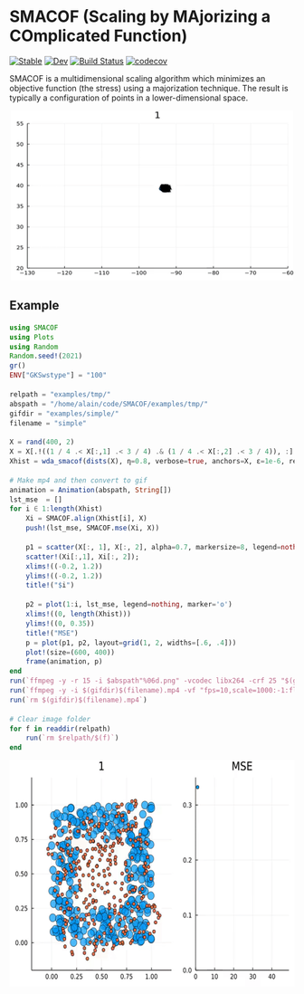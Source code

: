 # SMACOF (Scaling by MAjorizing a COmplicated Function)

[![Stable](https://img.shields.io/badge/docs-stable-blue.svg)](https://alainchau.github.io/SMACOF.jl/stable)
[![Dev](https://img.shields.io/badge/docs-dev-blue.svg)](https://alainchau.github.io/SMACOF.jl/dev)
[![Build Status](https://travis-ci.com/alainchau/SMACOF.jl.svg?branch=main)](https://travis-ci.com/alainchau/SMACOF.jl)
[![codecov](https://codecov.io/gh/alainchau/SMACOF.jl/branch/main/graph/badge.svg?token=eQNUwU70aB)](https://codecov.io/gh/alainchau/SMACOF.jl)

SMACOF is a multidimensional scaling algorithm which minimizes an objective function (the stress) using a majorization technique. The result is typically a configuration of points in a lower-dimensional space.

<p align="center">
<img src="https://github.com/alainchau/SMACOF.jl/blob/main/examples/cities/cities.gif" width="500" height="300">
</p>

## Example
```julia
using SMACOF
using Plots
using Random
Random.seed!(2021)
gr()
ENV["GKSwstype"] = "100"

relpath = "examples/tmp/"
abspath = "/home/alain/code/SMACOF/examples/tmp/"
gifdir = "examples/simple/"
filename = "simple"

X = rand(400, 2)
X = X[.!((1 / 4 .< X[:,1] .< 3 / 4) .& (1 / 4 .< X[:,2] .< 3 / 4)), :]
Xhist = wda_smacof(dists(X), η=0.8, verbose=true, anchors=X, ε=1e-6, return_history=true)[2]

# Make mp4 and then convert to gif
animation = Animation(abspath, String[])
lst_mse  = []
for i ∈ 1:length(Xhist)
    Xi = SMACOF.align(Xhist[i], X)
    push!(lst_mse, SMACOF.mse(Xi, X))
    
    p1 = scatter(X[:, 1], X[:, 2], alpha=0.7, markersize=8, legend=nothing);
    scatter!(Xi[:,1], Xi[:, 2]);
    xlims!((-0.2, 1.2))
    ylims!((-0.2, 1.2))
    title!("$i")

    p2 = plot(1:i, lst_mse, legend=nothing, marker='o')
    xlims!((0, length(Xhist))) 
    ylims!((0, 0.35))  
    title!("MSE") 
    p = plot(p1, p2, layout=grid(1, 2, widths=[.6, .4]))
    plot!(size=(600, 400))
    frame(animation, p)
end
run(`ffmpeg -y -r 15 -i $abspath"%06d.png" -vcodec libx264 -crf 25 "$(gifdir)$(filename).mp4"`)
run(`ffmpeg -y -i $(gifdir)$(filename).mp4 -vf "fps=10,scale=1000:-1:flags=lanczos,split[s0][s1];[s0]palettegen[p];[s1][p]paletteuse" -loop 0 $(gifdir)$(filename).gif`)
run(`rm $(gifdir)$(filename).mp4`)

# Clear image folder
for f in readdir(relpath)
    run(`rm $relpath/$(f)`)
end
```
<p align="center">
<img src="https://github.com/alainchau/SMACOF.jl/blob/main/examples/simple/simple.gif" width="600" height="400">
</p>
